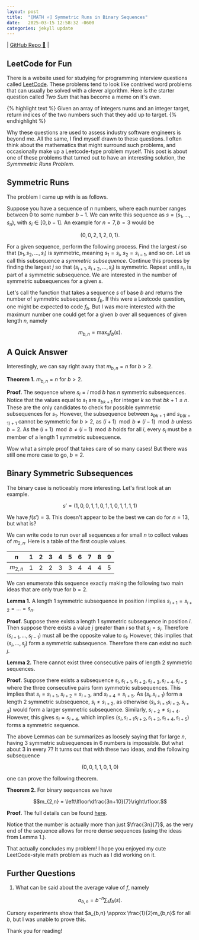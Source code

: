 ```yaml
---
layout: post
title:  "[MATH ⭐] Symmetric Runs in Binary Sequences"
date:   2025-03-15 12:58:32 -0600
categories: jekyll update
---
```


| [GitHub Repo 👾](https://github.com/JackHanke/binaryruns) | 

## LeetCode for Fun

There is a website used for studying for programming interview questions called [LeetCode](https://leetcode.com/). These problems tend to look like contrived word problems that can usually be solved with a clever algorithm. Here is the starter question called *Two Sum* that has become a meme on it's own.

{% highlight text %}
Given an array of integers nums and an integer target, return indices of 
the two numbers such that they add up to target.
{% endhighlight %}

Why these questions are used to assess industry software engineers is beyond me. All the same, I find myself drawn to these questions. I often think about the mathematics that might surround such problems, and occasionally make up a Leetcode-type problem myself. This post is about one of these problems that turned out to have an interesting solution, the *Symmmetric Runs Problem*.

## Symmetric Runs

The problem I came up with is as follows.

Suppose you have a sequence of $n$ numbers, where each number ranges between $0$ to some number $b-1$. We can write this sequence as $s = (s_1, \dots, s_n)$, with $s_i \in [0,b-1]$. An example for $n=7, b=3$ would be 

$$(0,0,2,1,2,0,1).$$

For a given sequence, perform the following process. Find the largest $i$ so that $(s_1, s_2, \dots, s_i)$ is symmetric, meaning $s_1 = s_i$, $s_2 = s_{i-1}$, and so on. Let us call this subsequence a *symmetric subsequence*. Continue this process by finding the largest $j$ so that $(s_{i+1}, s_{i+2}, \dots, s_{j})$ is symmetric. Repeat until $s_n$ is part of a symmetric subsequence. We are interested in the number of symmetric subsequences for a given $s$.

Let's call the function that takes a sequence $s$ of base $b$ and returns the number of symmetric subsequences $f_b$. If this were a Leetcode question, one might be expected to code $f_b$. But I was more interested with the maximum number one could get for a given $b$ over all sequences of given length $n$, namely

$$m_{b,n} = \max_{s} f_b(s).$$

## A Quick Answer

Interestingly, we can say right away that $m_{b,n} = n$ for $b > 2$. 

**Theorem 1.** $m_{b,n} = n$ for $b > 2$.

**Proof.** The sequence where $s_i = i \text{ mod } b$ has $n$ symmetric subsequences. Notice that the values equal to $s_1$ are $s_{bk+1}$ for integer $k$ so that $bk+1 \leq n$. These are the only candidates to check for possible symmetric subsequences for $s_1$. However, the subsequence between $s_{bk+1}$ and $s_{b(k+1)+1}$ cannot be symmetric for $b>2$, as $(i+1) \mod b \neq (i-1) \mod b$ unless $b=2$. As the $(i+1) \mod b \neq (i-1) \mod b$ holds for all $i$, every $s_i$ must be a member of a length $1$ symmetric subsequence.

Wow what a simple proof that takes care of so many cases! But there was still one more case to go, $b=2$.

## Binary Symmetric Subsequences

The binary case is noticeably more interesting. Let's first look at an example. 

$$s' = (1,0,0,1,1,0,1,1,0,1,1,1,1)$$

We have $f(s') = 3$. This doesn't appear to be the best we can do for $n=13$, but what is? 

We can write code to run over all sequences $s$ for small $n$ to collect values of $m_{2,n}$. Here is a table of the first couple values. 

| $n$ |1|2|3|4|5|6|7|8|9|
|  -  |-|-|-|-|-|-|-|-|-|
| $m_{2,n}$ |1|2|2|3|3|4|4|4|5|

We can enumerate this sequence exactly making the following two main ideas that are only true for $b=2$. 

**Lemma 1.** A length $1$ symmetric subsequence in position $i$ implies $s_{i+1}=s_{i+2}=\dots=s_n$.

**Proof.** Suppose there exists a length $1$ symmetric subsequence in position $i$. Then suppose there exists a value $j$ greater than $i$ so that $s_{j}=s_i$. Therefore $(s_{i+1},\dots,s_{j-1})$ must all be the opposite value to $s_i$. However, this implies that $(s_{i},\dots,s_{j})$ form a symmetric subsequence. Therefore there can exist no such $j$. 

**Lemma 2.** There cannot exist three consecutive pairs of length $2$ symmetric sequences.

**Proof.** Suppose there exists a subsequence $s_{i}, s_{i+1}, s_{i+2}, s_{i+3}, s_{i+4}, s_{i+5}$ where the three consecutive pairs form symmetric subsequences.  This implies that $s_{i}= s_{i+1}$, $s_{i+2}= s_{i+3}$, and $s_{i+4}= s_{i+5}$. As $(s_{i}, s_{i+1})$ form a length $2$ symmetric subsequence, $s_{i}\neq s_{i+2}$, as otherwise $(s_{i}, s_{i+1} s_{i+2}, s_{i+3})$ would form a larger symmetric subsequence. Similarly, $s_{i+2}\neq s_{i+4}$. However, this gives $s_{i}=s_{i+4}$, which implies $(s_{i}, s_{i+1} s_{i+2}, s_{i+3}, s_{i+4}, s_{i+5})$ forms a symmetric sequence.

The above Lemmas can be summarizes as loosely saying that for large $n$, having $3$ symmetric subsequences in $6$ numbers is impossible. But what about $3$ in every $7$? It turns out that with these two ideas, and the following subsequence

$$(0,0,1,1,0,1,0)$$

one can prove the following theorem.

**Theorem 2.** For binary sequences we have

$$m_{2,n} = \left\lfloor\dfrac{3n+10}{7}\right\rfloor.$$

**Proof.** The full details can be found [here](https://github.com/JackHanke/binaryruns/blob/main/writeup/runs.pdf).

Notice that the number is actually more than just $\frac{3n}{7}$, as the very end of the sequence allows for more dense sequences (using the ideas from Lemma 1.).

That actually concludes my problem! I hope you enjoyed my cute LeetCode-style math problem as much as I did working on it.

## Further Questions

1. What can be said about the average value of $f$, namely

$$a_{b,n} = b^{-n} \sum_{s}f_b(s).$$

Cursory experiments show that $a_{b,n} \approx \frac{1}{2}m_{b,n}$ for all $b$, but I was unable to prove this.

Thank you for reading!

